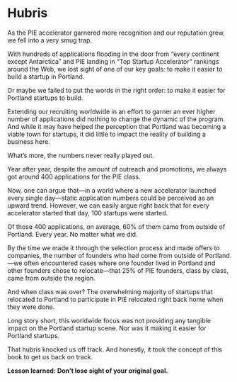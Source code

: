 # Hubris

As the PIE accelerator garnered more recognition and our reputation grew, we fell into a very smug trap. 

With hundreds of applications flooding in the door from “every continent except Antarctica” and PIE landing in “Top Startup Accelerator” rankings around the Web, we lost sight of one of our key goals: to make it easier to build a startup in Portland. 

Or maybe we failed to put the words in the right order: to make it easier for Portland startups to build.

Extending our recruiting worldwide in an effort to garner an ever higher number of applications did nothing to change the dynamic of the program. And while it may have helped the perception that Portland was becoming a viable town for startups, it did little to impact the reality of building a business here.

What’s more, the numbers never really played out. 

Year after year, despite the amount of outreach and promotions, we always got around 400 applications for the PIE class. 

Now, one can argue that—in a world where a new accelerator launched every single day—static application numbers could be perceived as an upward trend. However, we can easily argue right back that for every accelerator started that day, 100 startups were started. 

Of those 400 applications, on average, 60% of them came from outside of Portland. Every year. No matter what we did.

By the time we made it through the selection process and made offers to companies, the number of founders who had come from outside of Portland—we often encountered cases where one founder lived in Portland and other founders chose to relocate—that 25% of PIE founders, class by class, came from outside the region.

And when class was over? The overwhelming majority of startups that relocated to Portland to participate in PIE relocated right back home when they were done.

Long story short, this worldwide focus was not providing any tangible impact on the Portland startup scene. Nor was it making it easier for Portland startups.

That hubris knocked us off track. And honestly, it took the concept of this book to get us back on track.

**Lesson learned: Don’t lose sight of your original goal.**
